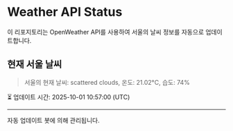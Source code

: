 
# Weather API Status

이 리포지토리는 OpenWeather API를 사용하여 서울의 날씨 정보를 자동으로 업데이트합니다.

## 현재 서울 날씨
> 서울의 현재 날씨: scattered clouds, 온도: 21.02°C, 습도: 74%

⏳ 업데이트 시간: 2025-10-01 10:57:00 (UTC)

---
자동 업데이트 봇에 의해 관리됩니다.
